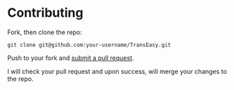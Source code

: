 # Contributing

Fork, then clone the repo:

    git clone git@github.com:your-username/TransEasy.git

Push to your fork and [submit a pull request][pr].

[pr]: https://github.com/mohpor/TransEasy/compare/

I will check your pull request and upon success, will merge your changes to the repo.
